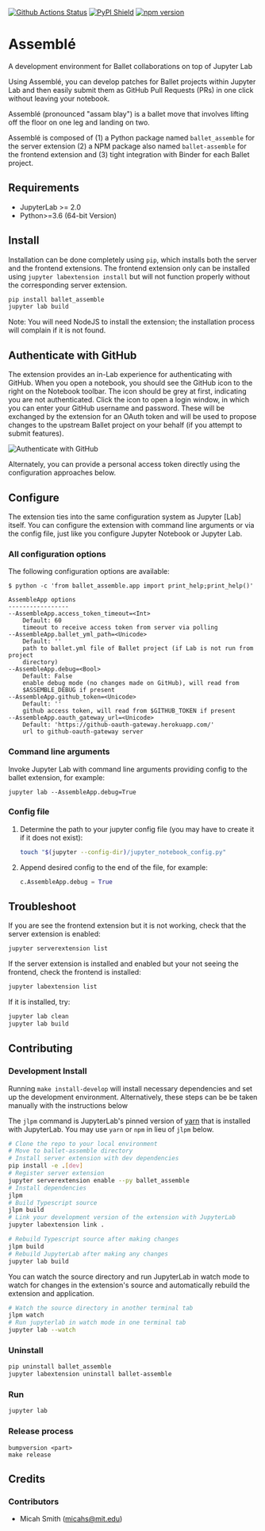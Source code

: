 [![Github Actions Status](https://github.com/ballet/ballet-assemble/workflows/Main/badge.svg)](https://github.com/ballet/ballet-assemble/actions)
[![PyPI Shield](https://img.shields.io/pypi/v/ballet_assemble.svg)](https://pypi.org/project/ballet_assemble)
[![npm version](https://img.shields.io/npm/v/ballet-assemble)](https://www.npmjs.com/package/ballet-assemble)

# Assemblé

A development environment for Ballet collaborations on top of Jupyter Lab

Using Assemblé, you can develop patches for Ballet projects within Jupyter
Lab and then easily submit them as GitHub Pull Requests (PRs) in one click
without leaving your notebook.

Assemblé (pronounced "assam blay") is a ballet move that involves lifting
off the floor on one leg and landing on two.

Assemblé is composed of (1) a Python package named `ballet_assemble` for the
server extension (2) a NPM package also named `ballet-assemble` for the
frontend extension and (3) tight integration with Binder for each Ballet
project.

## Requirements

- JupyterLab >= 2.0
- Python>=3.6 (64-bit Version)

## Install

Installation can be done completely using `pip`, which installs both the
server and the frontend extensions. The frontend extension only can be
installed using `jupyter labextension install` but will not function properly
without the corresponding server extension.

```bash
pip install ballet_assemble
jupyter lab build
```

Note: You will need NodeJS to install the extension; the installation process
will complain if it is not found.

## Authenticate with GitHub

The extension provides an in-Lab experience for authenticating
with GitHub. When you open a notebook, you should see the GitHub icon to the
right on the Notebook toolbar. The icon should be grey at first, indicating
you are not authenticated. Click the icon to open a login window, in which
you can enter your GitHub username and password. These will be exchanged by
the extension for an OAuth token and will be used to propose changes to the
upstream Ballet project on your behalf (if you attempt to submit features).

![Authenticate with GitHub](docs/_static/auth_with_github_anon.gif)

Alternately, you can provide a personal access token directly using the
configuration approaches below.

## Configure

The extension ties into the same configuration system as Jupyter [Lab] itself.
You can configure the extension with command line arguments or via the
config file, just like you configure Jupyter Notebook or Jupyter Lab.

### All configuration options

The following configuration options are available:

```
$ python -c 'from ballet_assemble.app import print_help;print_help()'

AssembleApp options
-----------------
--AssembleApp.access_token_timeout=<Int>
    Default: 60
    timeout to receive access token from server via polling
--AssembleApp.ballet_yml_path=<Unicode>
    Default: ''
    path to ballet.yml file of Ballet project (if Lab is not run from project
    directory)
--AssembleApp.debug=<Bool>
    Default: False
    enable debug mode (no changes made on GitHub), will read from
    $ASSEMBLE_DEBUG if present
--AssembleApp.github_token=<Unicode>
    Default: ''
    github access token, will read from $GITHUB_TOKEN if present
--AssembleApp.oauth_gateway_url=<Unicode>
    Default: 'https://github-oauth-gateway.herokuapp.com/'
    url to github-oauth-gateway server
```

### Command line arguments

Invoke Jupyter Lab with command line arguments providing config to the ballet
extension, for example:

```
jupyter lab --AssembleApp.debug=True
```

### Config file

1. Determine the path to your jupyter config file (you may have to create it
if it does not exist):

    ```bash
    touch "$(jupyter --config-dir)/jupyter_notebook_config.py"
    ```

2. Append desired config to the end of the file, for example:

    ```python
    c.AssembleApp.debug = True
    ```

## Troubleshoot

If you are see the frontend extension but it is not working, check
that the server extension is enabled:

```bash
jupyter serverextension list
```

If the server extension is installed and enabled but your not seeing
the frontend, check the frontend is installed:

```bash
jupyter labextension list
```

If it is installed, try:

```bash
jupyter lab clean
jupyter lab build
```

## Contributing

### Development Install

Running `make install-develop` will install necessary dependencies and set up the development environment. Alternatively, these steps can be be taken manually with the instructions below

The `jlpm` command is JupyterLab's pinned version of
[yarn](https://yarnpkg.com/) that is installed with JupyterLab. You may use
`yarn` or `npm` in lieu of `jlpm` below.

```bash
# Clone the repo to your local environment
# Move to ballet-assemble directory
# Install server extension with dev dependencies
pip install -e .[dev]
# Register server extension
jupyter serverextension enable --py ballet_assemble
# Install dependencies
jlpm
# Build Typescript source
jlpm build
# Link your development version of the extension with JupyterLab
jupyter labextension link .

# Rebuild Typescript source after making changes
jlpm build
# Rebuild JupyterLab after making any changes
jupyter lab build
```

You can watch the source directory and run JupyterLab in watch mode to watch for changes in the extension's source and automatically rebuild the extension and application.

```bash
# Watch the source directory in another terminal tab
jlpm watch
# Run jupyterlab in watch mode in one terminal tab
jupyter lab --watch
```

### Uninstall

```bash
pip uninstall ballet_assemble
jupyter labextension uninstall ballet-assemble
```

### Run
```bash
jupyter lab
```

### Release process

```
bumpversion <part>
make release
```

## Credits

### Contributors

- Micah Smith (<micahs@mit.edu>)
